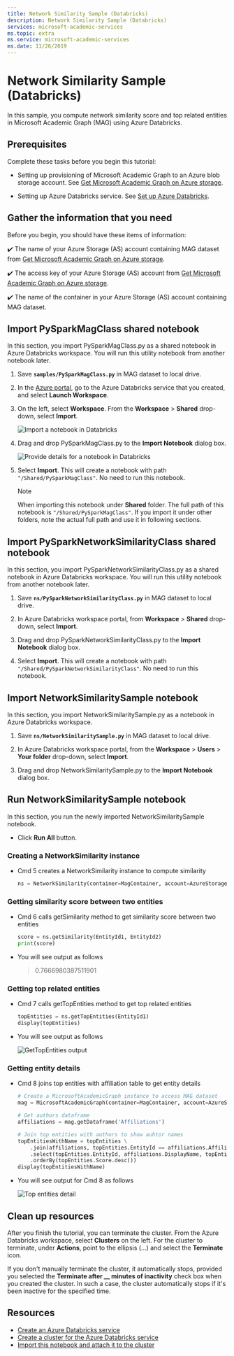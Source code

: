 ```yaml
---
title: Network Similarity Sample (Databricks)
description: Network Similarity Sample (Databricks)
services: microsoft-academic-services
ms.topic: extra
ms.service: microsoft-academic-services
ms.date: 11/26/2019
---
```

# Network Similarity Sample (Databricks)

In this sample, you compute network similarity score and top related entities in Microsoft Academic Graph (MAG) using Azure Databricks.

## Prerequisites

Complete these tasks before you begin this tutorial:

* Setting up provisioning of Microsoft Academic Graph to an Azure blob storage account. See [Get Microsoft Academic Graph on Azure storage](get-started-setup-provisioning.md).

* Setting up Azure Databricks service. See [Set up Azure Databricks](get-started-setup-databricks.md).

## Gather the information that you need

   Before you begin, you should have these items of information:

   :heavy_check_mark:  The name of your Azure Storage (AS) account containing MAG dataset from [Get Microsoft Academic Graph on Azure storage](get-started-setup-provisioning.md#note-azure-storage-account-name-and-primary-key).

   :heavy_check_mark:  The access key of your Azure Storage (AS) account from [Get Microsoft Academic Graph on Azure storage](get-started-setup-provisioning.md#note-azure-storage-account-name-and-primary-key).

   :heavy_check_mark:  The name of the container in your Azure Storage (AS) account containing MAG dataset.

## Import PySparkMagClass shared notebook

In this section, you import PySparkMagClass.py as a shared notebook in Azure Databricks workspace. You will run this utility notebook from another notebook later.

1. Save **`samples/PySparkMagClass.py`** in MAG dataset to local drive.

1. In the [Azure portal](https://portal.azure.com), go to the Azure Databricks service that you created, and select **Launch Workspace**.

1. On the left, select **Workspace**. From the **Workspace** > **Shared** drop-down, select **Import**.

    ![Import a notebook in Databricks](media/databricks/import-shared-notebook.png "import notebook in Databricks")
    
1. Drag and drop PySparkMagClass.py to the **Import Notebook** dialog box.

    ![Provide details for a notebook in Databricks](media/databricks/import-notebook-dialog.png "Provide details for a notebook in Databricks")

1. Select **Import**. This will create a notebook with path `"/Shared/PySparkMagClass"`. No need to run this notebook.

   > [!NOTE]
   > When importing this notebook under **Shared** folder. The full path of this notebook is `"/Shared/PySparkMagClass"`. If you import it under other folders, note the actual full path and use it in following sections.

## Import PySparkNetworkSimilarityClass shared notebook

In this section, you import PySparkNetworkSimilarityClass.py as a shared notebook in Azure Databricks workspace. You will run this utility notebook from another notebook later.

1. Save **`ns/PySparkNetworkSimilarityClass.py`** in MAG dataset to local drive.

1. In Azure Databricks workspace portal, from **Workspace** > **Shared** drop-down, select **Import**.

1. Drag and drop PySparkNetworkSimilarityClass.py to the **Import Notebook** dialog box.

1. Select **Import**. This will create a notebook with path `"/Shared/PySparkNetworkSimilarityClass"`. No need to run this notebook.

## Import NetworkSimilaritySample notebook

In this section, you import NetworkSimilaritySample.py as a notebook in Azure Databricks workspace.

1. Save **`ns/NetworkSimilaritySample.py`** in MAG dataset to local drive.

1. In Azure Databricks workspace portal, from the **Workspace** > **Users** > **Your folder** drop-down, select **Import**.

1. Drag and drop NetworkSimilaritySample.py to the **Import Notebook** dialog box.

## Run NetworkSimilaritySample notebook

In this section, you run the newly imported NetworkSimilaritySample notebook.

- Click **Run All** button.

### Creating a NetworkSimilarity instance

- Cmd 5 creates a NetworkSimilarity instance to compute similarity

   ```python
   ns = NetworkSimilarity(container=MagContainer, account=AzureStorageAccount, key=AzureStorageAccessKe, resource=ResourcePath)
   ```

### Getting similarity score between two entities

- Cmd 6 calls getSimilarity method to get similarity score between two entities

   ```python
   score = ns.getSimilarity(EntityId1, EntityId2)
   print(score)
   ```

- You will see output as follows

    > 0.7666980387511901

### Getting top related entities

- Cmd 7 calls getTopEntities method to get top related entities

   ```python
   topEntities = ns.getTopEntities(EntityId1)
   display(topEntities)
   ```

- You will see output as follows

    ![GetTopEntities output](media/network-similarity/databricks-get-top-entities.png "GetTopEntities output")

### Getting entity details

- Cmd 8 joins top entities with affiliation table to get entity details

   ```python
   # Create a MicrosoftAcademicGraph instance to access MAG dataset
   mag = MicrosoftAcademicGraph(container=MagContainer, account=AzureStorageAccount, key=AzureStorageAccessKe)

   # Get authors dataframe
   affiliations = mag.getDataframe('Affiliations')

   # Join top entities with authors to show auhtor names
   topEntitiesWithName = topEntities \
       .join(affiliations, topEntities.EntityId == affiliations.AffiliationId, 'inner') \
       .select(topEntities.EntityId, affiliations.DisplayName, topEntities.Score) \
       .orderBy(topEntities.Score.desc())
   display(topEntitiesWithName)
   ```

- You will see output for Cmd 8 as follows

    ![Top entities detail](media/network-similarity/databricks-top-entities-detail.png "Top entities detail")

## Clean up resources

After you finish the tutorial, you can terminate the cluster. From the Azure Databricks workspace, select **Clusters** on the left. For the cluster to terminate, under **Actions**, point to the ellipsis (...) and select the **Terminate** icon.

If you don't manually terminate the cluster, it automatically stops, provided you selected the **Terminate after \_\_ minutes of inactivity** check box when you created the cluster. In such a case, the cluster automatically stops if it's been inactive for the specified time.

## Resources

* [Create an Azure Databricks service](https://azure.microsoft.com/services/databricks/)
* [Create a cluster for the Azure Databricks service](https://docs.azuredatabricks.net/user-guide/clusters/create.html)
* [Import this notebook and attach it to the cluster](https://docs.databricks.com/user-guide/notebooks/notebook-manage.html#import-a-notebook)
